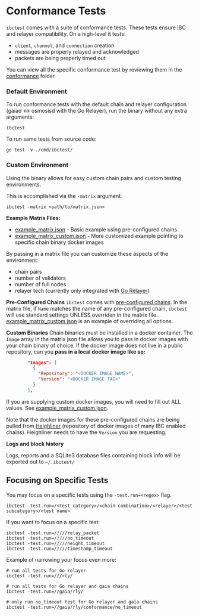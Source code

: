 # Conformance Tests

`ibctest` comes with a suite of conformance tests. These tests ensure IBC and relayer compatibility. On a high-level it tests:
- `client`, `channel`, and `connection` creation
- messages are properly relayed and acknowledged 
- packets are being properly timed out

You can view all the specific conformance test by reviewing them in the [conformance](../conformance/) folder.

### Default Environment
To run conformance tests with the default chain and relayer configuration (gaiad <-> osmosisd with the Go Relayer), run the binary without any extra arguments:
```shell
ibctest
```

To run same tests from source code:
```shell
go test -v ./cmd/ibctest/
```
### Custom Environment
Using the binary allows for easy custom chain pairs and custom testing environments.

This is accomplished via the `-matrix` argument. 
```shell
ibctest -matrix <path/to/matrix.json>
```

**Example Matrix Files:**
- [example_matrix.json](../cmd/ibctest/example_matrix.json) - Basic example using pre-configured chains
- [example_matrix_custom.json](../cmd/ibctest/example_matrix_custom.json) - More customized example pointing to specific chain binary docker images


By passing in a matrix file you can customize these aspects of the environment:
- chain pairs
- number of validators
- number of full nodes
- relayer tech (currently only integrated with [Go Relayer](https://github.com/cosmos/relayer))


**Pre-Configured Chains**
`ibctest` comes with [pre-configured chains](./preconfiguredChains.txt). 
In the matrix file, if `Name` matches the name of any pre-configured chain, `ibctest` will use standard settings UNLESS overriden in the matrix file. [example_matrix_custom.json](../cmd/ibctest/example_matrix_custom.json) is an example of overriding all options.


**Custom Binaries**
Chain binaries must be installed in a docker container.
The `Image` array in the matrix json file allows you to pass in docker images with your chain binary of choice. 
If the docker image does not live in a public repository, can you **pass in a local docker image like so:**

```json
        "Images": [
          {
            "Repository": "<DOCKER IMAGE NAME>",
            "Version": "<DOCKER IMAGE TAG>"
          }
        ],
```

If you are supplying custom docker images, you will need to fill out ALL values. See [example_matrix_custom.json](../cmd/ibctest/example_matrix_custom.json).


Note that the docker images for these pre-configured chains are being pulled from [Heighliner](https://github.com/strangelove-ventures/heighliner) (repository of docker images of many IBC enabled chains). Heighliner needs to have the `Version` you are requesting.


**Logs and block history**


Logs, reports and a SQLite3 database files containing block info will be exported out to `~/.ibctest/`


## Focusing on Specific Tests

You may focus on a specific tests using the `-test.run=<regex>` flag.

```shell
ibctest -test.run=/<test category>/<chain combination>/<relayer>/<test subcategory>/<test name>
```

If you want to focus on a specific test:

```shell
ibctest -test.run=/////relay_packet
ibctest -test.run=/////no_timeout
ibctest -test.run=/////height_timeout
ibctest -test.run=/////timestamp_timeout
```

Example of narrowing your focus even more:

```shell
# run all tests for Go relayer
ibctest -test.run=///rly/

# run all tests for Go relayer and gaia chains
ibctest -test.run=//gaia/rly/

# only run no_timeout test for Go relayer and gaia chains
ibctest -test.run=//gaia/rly/conformance/no_timeout
```